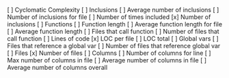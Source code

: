 [ ] Cyclomatic Complexity
[ ] Inclusions
    [ ] Average number of inclusions
    [ ] Number of inclusions for file
    [ ] Number of times included
    [x] Number of inclusions
[ ] Functions
    [ ] Function length
    [ ] Average function length for file
    [ ] Average function length
    [ ] Files that call function
    [ ] Number of files that call function
[ ] Lines of code
    [x] LOC per file
    [ ] LOC total
[ ] Global vars
    [ ] Files that reference a global var
    [ ] Number of files that reference global var
[ ] Files
    [x] Number of files
[ ] Columns
    [ ] Number of columns for line
    [ ] Max number of columns in file
    [ ] Average number of columns in file
    [ ] Average number of columns overall
